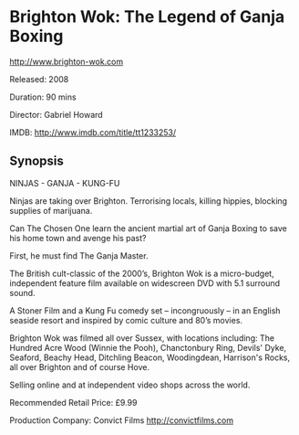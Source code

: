 # Brighton Wok: The Legend of Ganja Boxing

http://www.brighton-wok.com

Released: 2008

Duration: 90 mins

Director: Gabriel Howard

IMDB:  http://www.imdb.com/title/tt1233253/

## Synopsis

NINJAS - GANJA - KUNG-FU

Ninjas are taking over Brighton. Terrorising locals, killing hippies, blocking supplies of marijuana.
 
Can The Chosen One learn the ancient martial art of Ganja Boxing to save his home town and avenge his past?
 
First, he must find The Ganja Master.
 
The British cult-classic of the 2000’s, Brighton Wok is a micro-budget, independent feature film available on widescreen DVD with 5.1 surround sound.
 
A Stoner Film and a Kung Fu comedy set – incongruously – in an English seaside resort and inspired by comic culture and 80’s movies.
 
Brighton Wok was filmed all over Sussex, with locations including: The Hundred Acre Wood (Winnie the Pooh), Chanctonbury Ring, Devils' Dyke, Seaford, Beachy Head, Ditchling Beacon, Woodingdean, Harrison's Rocks, all over Brighton and of course Hove.

Selling online and at independent video shops across the world.

Recommended Retail Price: £9.99

Production Company: Convict Films http://convictfilms.com

